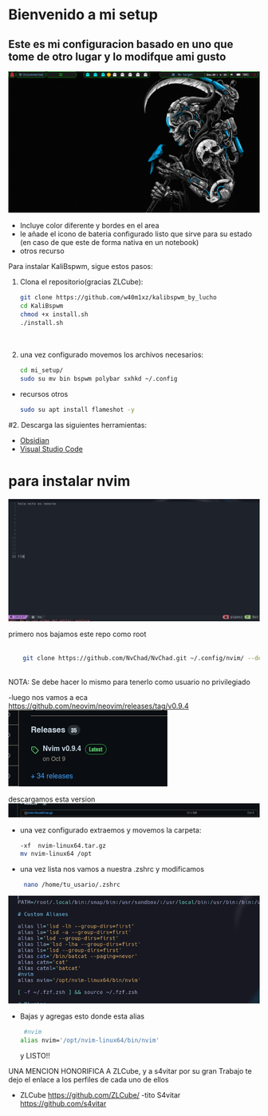 # Bienvenido a mi setup


## Este es mi configuracion basado en uno que tome de otro lugar y lo modifque ami gusto 
![Texto alternativo](pictures/2023-12-29_04-33.png)
* Incluye color diferente y bordes en el area
* le añade el icono de bateria  configurado listo que sirve para su estado  (en caso de que este de forma nativa en un notebook)
* otros recurso 


Para instalar KaliBspwm, sigue estos pasos:

1. Clona el repositorio(gracias ZLCube):

    ```bash
    git clone https://github.com/w40m1xz/kalibspwm_by_lucho
    cd KaliBspwm
    chmod +x install.sh
   ./install.sh
 
     
    ```

2. una vez configurado movemos los archivos necesarios:

    ```bash
    cd mi_setup/
    sudo su mv bin bspwm polybar sxhkd ~/.config


  - recursos otros
     ```bash
    sudo su apt install flameshot -y

  #2. Descarga las siguientes herramientas:

   - [Obsidian](https://obsidian.md/download)
   - [Visual Studio Code](https://code.visualstudio.com/download)

# para instalar nvim 
![Texto alternativo](pictures/2023-12-29_05-25.png)


primero nos bajamos este repo como root
```bash
    
    git clone https://github.com/NvChad/NvChad.git ~/.config/nvim/ --depth 1
    
   ```
  NOTA: Se debe hacer lo mismo para tenerlo como usuario no privilegiado

 -luego nos vamos a eca https://github.com/neovim/neovim/releases/tag/v0.9.4
![Texto alternativo](pictures/n1.png)
 
  
  descargamos esta version
 ![Texto alternativo](pictures/2.png)
 
 
 - una vez configurado  extraemos y movemos la carpeta:
 
    ```bash
    -xf  nvim-linux64.tar.gz 
    mv nvim-linux64 /opt
   ```
- una vez lista nos vamos a nuestra .zshrc y modificamos
   ```bash
    nano /home/tu_usario/.zshrc
   ```
   
![Texto alternativo](pictures/nano.png)

- Bajas y agregas esto donde esta alias
   ```bash
    #nvim
   alias nvim='/opt/nvim-linux64/bin/nvim'
   ```

   y LISTO!!


UNA MENCION HONORIFICA A ZLCube, y a s4vitar por su gran Trabajo te dejo el enlace a los perfiles de cada uno de ellos

- ZLCube https://github.com/ZLCube/
-tito S4vitar https://github.com/s4vitar
